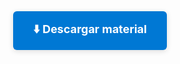 <div style="text-align:center; margin: 32px 0;">
  <a href="https://1drv.ms/u/c/6a093b703caad82e/EREJKmBuaM5Og5aAIBxeS-gB-9uKqHt6e3WuUBt0P8d7DQ?e=rcixLg" target="_blank" style="display:inline-block; padding:16px 32px; background:#0078d4; color:white; font-size:18px; border-radius:6px; text-decoration:none; font-weight:bold; box-shadow:0 2px 8px #0002; margin-top: 16px;">
    ⬇️ Descargar material
  </a>
</div>
